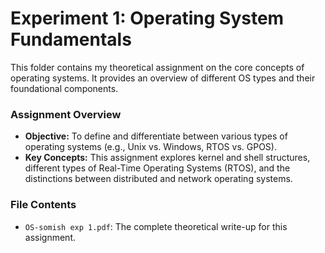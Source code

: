 # Experiment 1: Operating System Fundamentals

This folder contains my theoretical assignment on the core concepts of operating systems. It provides an overview of different OS types and their foundational components.

### **Assignment Overview**

- **Objective:** To define and differentiate between various types of operating systems (e.g., Unix vs. Windows, RTOS vs. GPOS).
- **Key Concepts:** This assignment explores kernel and shell structures, different types of Real-Time Operating Systems (RTOS), and the distinctions between distributed and network operating systems.

### **File Contents**

- `OS-somish exp 1.pdf`: The complete theoretical write-up for this assignment.
